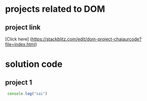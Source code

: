 # projects related to DOM

## project link

[Click here] (https://stackblitz.com/edit/dom-project-chaiaurcode?file=index.html)



# solution code 

## project 1
``` javascript
 console.log("sai")
 ```